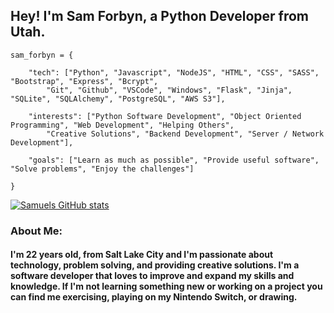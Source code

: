 ## Hey! I'm Sam Forbyn, a Python Developer from Utah.
```
sam_forbyn = {

    "tech": ["Python", "Javascript", "NodeJS", "HTML", "CSS", "SASS", "Bootstrap", "Express", "Bcrypt", 
        "Git", "Github", "VSCode", "Windows", "Flask", "Jinja", "SQLite", "SQLAlchemy", "PostgreSQL", "AWS S3"],
        
    "interests": ["Python Software Development", "Object Oriented Programming", "Web Development", "Helping Others",
        "Creative Solutions", "Backend Development", "Server / Network Development"],
        
    "goals": ["Learn as much as possible", "Provide useful software", "Solve problems", "Enjoy the challenges"]
    
}
```
[![Samuels GitHub stats](https://github-readme-stats.vercel.app/api?username=samforbyn&hide=contribs&theme=tokyonight)](https://github.com/samforbyn/github-readme-stats)


### About Me:
#### I'm 22 years old, from Salt Lake City and I'm passionate about technology, problem solving, and providing creative solutions. I'm a software developer that loves to improve and expand my skills and knowledge. If I'm not learning something new or working on a project you can find me exercising, playing on my Nintendo Switch, or drawing.
